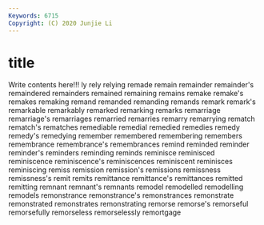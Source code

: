 ```yaml
---
Keywords: 6715
Copyright: (C) 2020 Junjie Li
---
```


# title

Write contents here!!!
ly 
rely 
relying 
remade 
remain 
remainder 
remainder's 
remaindered 
remainders 
remained
remaining 
remains 
remake 
remake's 
remakes 
remaking 
remand 
remanded 
remanding 
remands
remark 
remark's 
remarkable 
remarkably 
remarked 
remarking 
remarks 
remarriage 
remarriage's 
remarriages
remarried 
remarries 
remarry 
remarrying 
rematch 
rematch's 
rematches 
remediable 
remedial 
remedied
remedies 
remedy 
remedy's 
remedying 
remember 
remembered 
remembering 
remembers 
remembrance 
remembrance's
remembrances 
remind 
reminded 
reminder 
reminder's 
reminders 
reminding 
reminds 
reminisce 
reminisced
reminiscence 
reminiscence's 
reminiscences 
reminiscent 
reminisces 
reminiscing 
remiss 
remission 
remission's 
remissions
remissness 
remissness's 
remit 
remits 
remittance 
remittance's 
remittances 
remitted 
remitting 
remnant
remnant's 
remnants 
remodel 
remodelled 
remodelling 
remodels 
remonstrance 
remonstrance's 
remonstrances 
remonstrate
remonstrated 
remonstrates 
remonstrating 
remorse 
remorse's 
remorseful 
remorsefully 
remorseless 
remorselessly 
remortgage
